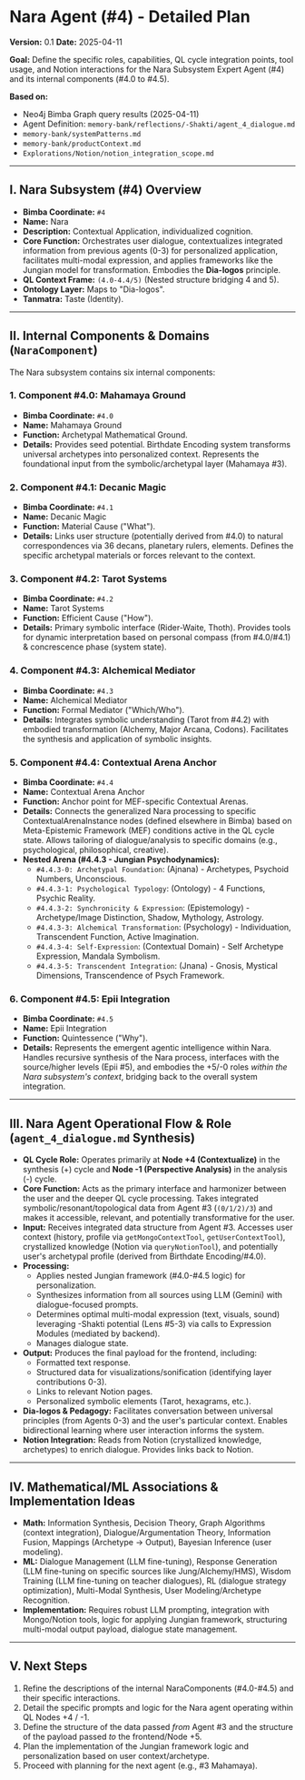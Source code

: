 # Nara Agent (#4) - Detailed Plan

**Version:** 0.1
**Date:** 2025-04-11

**Goal:** Define the specific roles, capabilities, QL cycle integration points, tool usage, and Notion interactions for the Nara Subsystem Expert Agent (#4) and its internal components (#4.0 to #4.5).

**Based on:**
*   Neo4j Bimba Graph query results (2025-04-11)
*   Agent Definition: `memory-bank/reflections/-Shakti/agent_4_dialogue.md`
*   `memory-bank/systemPatterns.md`
*   `memory-bank/productContext.md`
*   `Explorations/Notion/notion_integration_scope.md`

---

## I. Nara Subsystem (#4) Overview

*   **Bimba Coordinate:** `#4`
*   **Name:** Nara
*   **Description:** Contextual Application, individualized cognition.
*   **Core Function:** Orchestrates user dialogue, contextualizes integrated information from previous agents (0-3) for personalized application, facilitates multi-modal expression, and applies frameworks like the Jungian model for transformation. Embodies the **Dia-logos** principle.
*   **QL Context Frame:** `(4.0-4.4/5)` (Nested structure bridging 4 and 5).
*   **Ontology Layer:** Maps to "Dia-logos".
*   **Tanmatra:** Taste (Identity).

---

## II. Internal Components & Domains (`NaraComponent`)

The Nara subsystem contains six internal components:

### 1. Component #4.0: Mahamaya Ground
*   **Bimba Coordinate:** `#4.0`
*   **Name:** Mahamaya Ground
*   **Function:** Archetypal Mathematical Ground.
*   **Details:** Provides seed potential. Birthdate Encoding system transforms universal archetypes into personalized context. Represents the foundational input from the symbolic/archetypal layer (Mahamaya #3).

### 2. Component #4.1: Decanic Magic
*   **Bimba Coordinate:** `#4.1`
*   **Name:** Decanic Magic
*   **Function:** Material Cause ("What").
*   **Details:** Links user structure (potentially derived from #4.0) to natural correspondences via 36 decans, planetary rulers, elements. Defines the specific archetypal materials or forces relevant to the context.

### 3. Component #4.2: Tarot Systems
*   **Bimba Coordinate:** `#4.2`
*   **Name:** Tarot Systems
*   **Function:** Efficient Cause ("How").
*   **Details:** Primary symbolic interface (Rider-Waite, Thoth). Provides tools for dynamic interpretation based on personal compass (from #4.0/#4.1) & concrescence phase (system state).

### 4. Component #4.3: Alchemical Mediator
*   **Bimba Coordinate:** `#4.3`
*   **Name:** Alchemical Mediator
*   **Function:** Formal Mediator ("Which/Who").
*   **Details:** Integrates symbolic understanding (Tarot from #4.2) with embodied transformation (Alchemy, Major Arcana, Codons). Facilitates the synthesis and application of symbolic insights.

### 5. Component #4.4: Contextual Arena Anchor
*   **Bimba Coordinate:** `#4.4`
*   **Name:** Contextual Arena Anchor
*   **Function:** Anchor point for MEF-specific Contextual Arenas.
*   **Details:** Connects the generalized Nara processing to specific ContextualArenaInstance nodes (defined elsewhere in Bimba) based on Meta-Epistemic Framework (MEF) conditions active in the QL cycle state. Allows tailoring of dialogue/analysis to specific domains (e.g., psychological, philosophical, creative).
*   **Nested Arena (#4.4.3 - Jungian Psychodynamics):**
    *   `#4.4.3-0: Archetypal Foundation`: (Ajnana) - Archetypes, Psychoid Numbers, Unconscious.
    *   `#4.4.3-1: Psychological Typology`: (Ontology) - 4 Functions, Psychic Reality.
    *   `#4.4.3-2: Synchronicity & Expression`: (Epistemology) - Archetype/Image Distinction, Shadow, Mythology, Astrology.
    *   `#4.4.3-3: Alchemical Transformation`: (Psychology) - Individuation, Transcendent Function, Active Imagination.
    *   `#4.4.3-4: Self-Expression`: (Contextual Domain) - Self Archetype Expression, Mandala Symbolism.
    *   `#4.4.3-5: Transcendent Integration`: (Jnana) - Gnosis, Mystical Dimensions, Transcendence of Psych Framework.

### 6. Component #4.5: Epii Integration
*   **Bimba Coordinate:** `#4.5`
*   **Name:** Epii Integration
*   **Function:** Quintessence ("Why").
*   **Details:** Represents the emergent agentic intelligence within Nara. Handles recursive synthesis of the Nara process, interfaces with the source/higher levels (Epii #5), and embodies the +5/-0 roles *within the Nara subsystem's context*, bridging back to the overall system integration.

---

## III. Nara Agent Operational Flow & Role (`agent_4_dialogue.md` Synthesis)

*   **QL Cycle Role:** Operates primarily at **Node +4 (Contextualize)** in the synthesis (+) cycle and **Node -1 (Perspective Analysis)** in the analysis (-) cycle.
*   **Core Function:** Acts as the primary interface and harmonizer between the user and the deeper QL cycle processing. Takes integrated symbolic/resonant/topological data from Agent #3 (`(0/1/2)/3`) and makes it accessible, relevant, and potentially transformative for the user.
*   **Input:** Receives integrated data structure from Agent #3. Accesses user context (history, profile via `getMongoContextTool`, `getUserContextTool`), crystallized knowledge (Notion via `queryNotionTool`), and potentially user's archetypal profile (derived from Birthdate Encoding/#4.0).
*   **Processing:**
    *   Applies nested Jungian framework (#4.0-#4.5 logic) for personalization.
    *   Synthesizes information from all sources using LLM (Gemini) with dialogue-focused prompts.
    *   Determines optimal multi-modal expression (text, visuals, sound) leveraging -Shakti potential (Lens #5-3) via calls to Expression Modules (mediated by backend).
    *   Manages dialogue state.
*   **Output:** Produces the final payload for the frontend, including:
    *   Formatted text response.
    *   Structured data for visualizations/sonification (identifying layer contributions 0-3).
    *   Links to relevant Notion pages.
    *   Personalized symbolic elements (Tarot, hexagrams, etc.).
*   **Dia-logos & Pedagogy:** Facilitates conversation between universal principles (from Agents 0-3) and the user's particular context. Enables bidirectional learning where user interaction informs the system.
*   **Notion Integration:** Reads from Notion (crystallized knowledge, archetypes) to enrich dialogue. Provides links back to Notion.

---

## IV. Mathematical/ML Associations & Implementation Ideas

*   **Math:** Information Synthesis, Decision Theory, Graph Algorithms (context integration), Dialogue/Argumentation Theory, Information Fusion, Mappings (Archetype -> Output), Bayesian Inference (user modeling).
*   **ML:** Dialogue Management (LLM fine-tuning), Response Generation (LLM fine-tuning on specific sources like Jung/Alchemy/HMS), Wisdom Training (LLM fine-tuning on teacher dialogues), RL (dialogue strategy optimization), Multi-Modal Synthesis, User Modeling/Archetype Recognition.
*   **Implementation:** Requires robust LLM prompting, integration with Mongo/Notion tools, logic for applying Jungian framework, structuring multi-modal output payload, dialogue state management.

---

## V. Next Steps

1.  Refine the descriptions of the internal NaraComponents (#4.0-#4.5) and their specific interactions.
2.  Detail the specific prompts and logic for the Nara agent operating within QL Nodes +4 / -1.
3.  Define the structure of the data passed *from* Agent #3 and the structure of the payload passed *to* the frontend/Node +5.
4.  Plan the implementation of the Jungian framework logic and personalization based on user context/archetype.
5.  Proceed with planning for the next agent (e.g., #3 Mahamaya).
